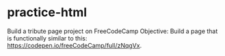 # practice-html
Build a tribute page project on FreeCodeCamp
Objective: Build a page that is functionally similar to this: https://codepen.io/freeCodeCamp/full/zNqgVx.
